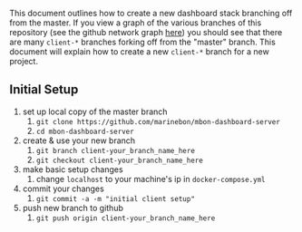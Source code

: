 This document outlines how to create a new dashboard stack branching off from the master.
If you view a graph of the various branches of this repository (see the github network graph [here](https://github.com/marinebon/mbon-dashboard-server/network)) you should see that there are many `client-*` branches forking off from the "master" branch.
This document will explain how to create a new `client-*` branch for a new project.

## Initial Setup
1. set up local copy of the master branch
    1. `git clone https://github.com/marinebon/mbon-dashboard-server`
    2. `cd mbon-dashboard-server`
2. create & use your new branch
    1. `git branch client-your_branch_name_here`
    2. `git checkout client-your_branch_name_here`
3. make basic setup changes
    1. change `localhost` to your machine's ip in `docker-compose.yml`
4. commit your changes
    1. `git commit -a -m "initial client setup"`
5. push new branch to github
    1. `git push origin client-your_branch_name_here`
